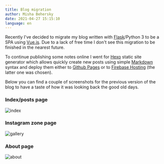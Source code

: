 ```yaml
---
title: Blog migration
author: Misha Behersky
date: 2021-04-27 15:15:10
language: en
---
```


Recently I've decided to migrate my blog written with [Flask](https://flask.palletsprojects.com/en/latest/)/Python 3 to be a SPA using [Vue.js](https://vuejs.org/). Due to a lack of free time I don't see this migration to be finished in the nearest future.

To continue publishing some notes online I went for [Hexo](https://hexo.io/) static site generator which allows quickly create new posts using simple [Markdown](https://www.markdownguide.org/) syntax and deploy them either to [Github Pages](https://pages.github.com/) or to [Firebase Hosting](https://firebase.google.com/docs/hosting) (the latter one was chosen).

Below you can find a couple of screenshots for the previous version of the blog to have a taste of how it was looking back the good old days.

### Index/posts page
![index](/images/blog1.png)

### Instagram zone page
![gallery](/images/blog2.png)

### About page
![about](/images/blog3.png)
